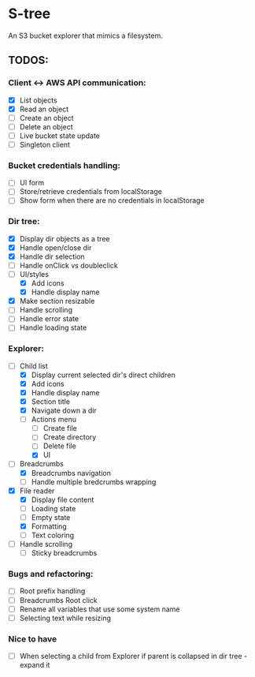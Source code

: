 # S-tree

An S3 bucket explorer that mimics a filesystem.

## TODOS:

### Client <-> AWS API communication:

- [x] List objects
- [x] Read an object
- [ ] Create an object
- [ ] Delete an object
- [ ] Live bucket state update
- [ ] Singleton client

### Bucket credentials handling:

- [ ] UI form
- [ ] Store/retrieve credentials from localStorage
- [ ] Show form when there are no credentials in localStorage

### Dir tree:

- [x] Display dir objects as a tree
- [x] Handle open/close dir
- [x] Handle dir selection
- [ ] Handle onClick vs doubleclick
- [ ] UI/styles
    - [x] Add icons
    - [x] Handle display name
- [x] Make section resizable
- [ ] Handle scrolling
- [ ] Handle error state
- [ ] Handle loading state

### Explorer:

- [ ] Child list
    - [x] Display current selected dir's direct children
    - [x] Add icons
    - [x] Handle display name
    - [x] Section title
    - [x] Navigate down a dir
    - [ ] Actions menu
        - [ ] Create file
        - [ ] Create directory
        - [ ] Delete file
        - [x] UI
- [ ] Breadcrumbs
    - [x] Breadcrumbs navigation
    - [ ] Handle multiple bredcrumbs wrapping
- [x] File reader
    - [x] Display file content
    - [ ] Loading state
    - [ ] Empty state
    - [x] Formatting
    - [ ] Text coloring
- [ ] Handle scrolling
    - [ ] Sticky breadcrumbs

### Bugs and refactoring:

- [ ] Root prefix handling
- [ ] Breadcrumbs Root click
- [ ] Rename all variables that use some system name
- [ ] Selecting text while resizing

### Nice to have

- [ ] When selecting a child from Explorer if parent is collapsed in dir tree - expand it
